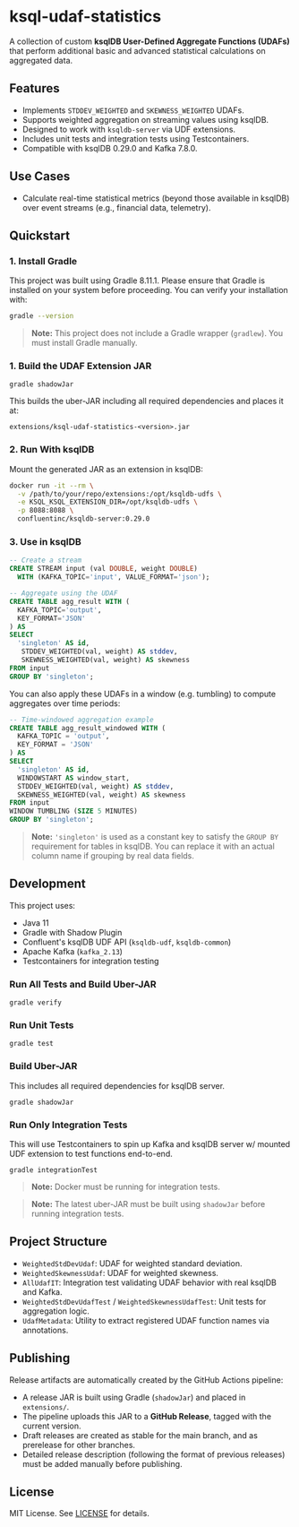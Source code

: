 # ksql-udaf-statistics

A collection of custom **ksqlDB User-Defined Aggregate Functions (UDAFs)** that perform additional basic and advanced statistical calculations on aggregated data.

## Features

- Implements `STDDEV_WEIGHTED` and `SKEWNESS_WEIGHTED` UDAFs.
- Supports weighted aggregation on streaming values using ksqlDB.
- Designed to work with `ksqldb-server` via UDF extensions.
- Includes unit tests and integration tests using Testcontainers.
- Compatible with ksqlDB 0.29.0 and Kafka 7.8.0.

## Use Cases

- Calculate real-time statistical metrics (beyond those available in ksqlDB) over event streams (e.g., financial data, telemetry).

## Quickstart

### 1. Install Gradle
This project was built using Gradle 8.11.1. Please ensure that Gradle is installed on your system before proceeding.
You can verify your installation with:
```bash
gradle --version
```
> **Note:** This project does not include a Gradle wrapper (```gradlew```). You must install Gradle manually.

### 1. Build the UDAF Extension JAR

```
gradle shadowJar
```

This builds the uber-JAR including all required dependencies and places it at:

```
extensions/ksql-udaf-statistics-<version>.jar
```

### 2. Run With ksqlDB

Mount the generated JAR as an extension in ksqlDB:

```bash
docker run -it --rm \
  -v /path/to/your/repo/extensions:/opt/ksqldb-udfs \
  -e KSQL_KSQL_EXTENSION_DIR=/opt/ksqldb-udfs \
  -p 8088:8088 \
  confluentinc/ksqldb-server:0.29.0
```

### 3. Use in ksqlDB

```sql
-- Create a stream
CREATE STREAM input (val DOUBLE, weight DOUBLE)
  WITH (KAFKA_TOPIC='input', VALUE_FORMAT='json');

-- Aggregate using the UDAF
CREATE TABLE agg_result WITH (
  KAFKA_TOPIC='output',
  KEY_FORMAT='JSON'
) AS
SELECT
  'singleton' AS id,
   STDDEV_WEIGHTED(val, weight) AS stddev,
   SKEWNESS_WEIGHTED(val, weight) AS skewness
FROM input
GROUP BY 'singleton';
```
You can also apply these UDAFs in a window (e.g. tumbling) to compute aggregates over time periods:
```sql
-- Time-windowed aggregation example
CREATE TABLE agg_result_windowed WITH (
  KAFKA_TOPIC = 'output',
  KEY_FORMAT = 'JSON'
) AS
SELECT
  'singleton' AS id,
  WINDOWSTART AS window_start,
  STDDEV_WEIGHTED(val, weight) AS stddev,
  SKEWNESS_WEIGHTED(val, weight) AS skewness
FROM input
WINDOW TUMBLING (SIZE 5 MINUTES)
GROUP BY 'singleton';
```
> **Note:** ```'singleton'``` is used as a constant key to satisfy the ```GROUP BY``` requirement for tables in ksqlDB. You can replace it with an actual column name if grouping by real data fields.

## Development

This project uses:

- Java 11
- Gradle with Shadow Plugin
- Confluent's ksqlDB UDF API (`ksqldb-udf`, `ksqldb-common`)
- Apache Kafka (`kafka_2.13`)
- Testcontainers for integration testing

### Run All Tests and Build Uber-JAR
```
gradle verify
```

### Run Unit Tests
```
gradle test
```

### Build Uber-JAR
This includes all required dependencies for ksqlDB server.
```
gradle shadowJar
```

### Run Only Integration Tests
This will use Testcontainers to spin up Kafka and ksqlDB server w/ mounted UDF extension to test functions end-to-end.
```
gradle integrationTest
```

> **Note:** Docker must be running for integration tests.

> **Note:** The latest uber-JAR must be built using ```shadowJar``` before running integration tests.

## Project Structure

- `WeightedStdDevUdaf`: UDAF for weighted standard deviation.
- `WeightedSkewnessUdaf`: UDAF for weighted skewness.
- `AllUdafIT`: Integration test validating UDAF behavior with real ksqlDB and Kafka.
- `WeightedStdDevUdafTest` / `WeightedSkewnessUdafTest`: Unit tests for aggregation logic.
- `UdafMetadata`: Utility to extract registered UDAF function names via annotations.

## Publishing

Release artifacts are automatically created by the GitHub Actions pipeline:
- A release JAR is built using Gradle (```shadowJar```) and placed in ```extensions/```.
- The pipeline uploads this JAR to a **GitHub Release**, tagged with the current version.
- Draft releases are created as stable for the main branch, and as prerelease for other branches.
- Detailed release description (following the format of previous releases) must be added manually before publishing.

## License

MIT License. See [LICENSE](./LICENSE) for details.
